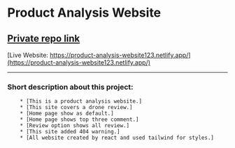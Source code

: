 # Product Analysis Website

## [Private repo link](https://github.com/programming-hero-web-course-4/product-analysis-website-mss38)
[Live Website: https://product-analysis-website123.netlify.app/](https://product-analysis-website123.netlify.app/)

--------------
### Short description about this project:
        * [This is a product analysis website.]
        * [This site covers a drone review.]
        * [Home page show as default.]
        * [Home page shows top three comment.]
        * [Review option shows all review.]
        * [This site added 404 warning.]
        * [All website created by react and used tailwind for styles.]